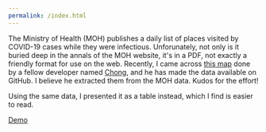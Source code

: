 ```yaml
---
permalink: /index.html
---
```

The Ministry of Health (MOH) publishes a daily list of places visited by COVID-19 cases while they were infectious. Unforunately, not only is it buried deep in the annals of the MOH website, it's in a PDF, not exactly a friendly format for use on the web. Recently, I came across [this map](https://ppvbc.github.io) done by a fellow developer named [Chong](https://github.com/chpeck), and he has made the data available on GitHub. I believe he extracted them from the MOH data. Kudos for the effort!

Using the same data, I presented it as a table instead, which I find is easier to read.

[Demo]([https://chengkiang.github.io/sg-covid19-places/)
